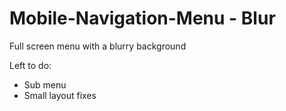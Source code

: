 # Mobile-Navigation-Menu - Blur
 Full screen menu with a blurry background
 
 Left to do: 
 
 * Sub menu
 * Small layout fixes
